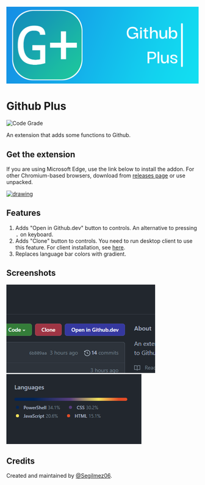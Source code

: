 ![Github Plus logo](resources/Banner.png "Github Plus logo")
# Github Plus
![Code Grade](https://api.codiga.io/project/33252/status/svg "Code Grade")

An extension that adds some functions to Github.

## Get the extension
If you are using Microsoft Edge, use the link below to install the addon. For other Chromium-based browsers, download from [releases page](https://github.com/Segilmez06/Github-Plus/releases) or use unpacked.

<a href="https://microsoftedge.microsoft.com/addons/detail/ngimaifebbbbmblpanmagpnjegjdjekb"><img src="https://upload.wikimedia.org/wikipedia/commons/thumb/f/f7/Get_it_from_Microsoft_Badge.svg/1200px-Get_it_from_Microsoft_Badge.svg.png" alt="drawing" width="200" /></a><br />

## Features
1) Adds "Open in Github.dev" button to controls. An alternative to pressing <kbd>.</kbd> on keyboard.
2) Adds "Clone" button to controls. You need to run desktop client to use this feature. For client installation, see [here](desktop-client/Desktop-Clients.md).
3) Replaces language bar colors with gradient.

## Screenshots
![Screenshot](resources/actionsmall.png "Screenshot")
![Screenshot](resources/langsmall.png "Screenshot")

## Credits
Created and maintained by [@Segilmez06](https://github.com/Segilmez06).
